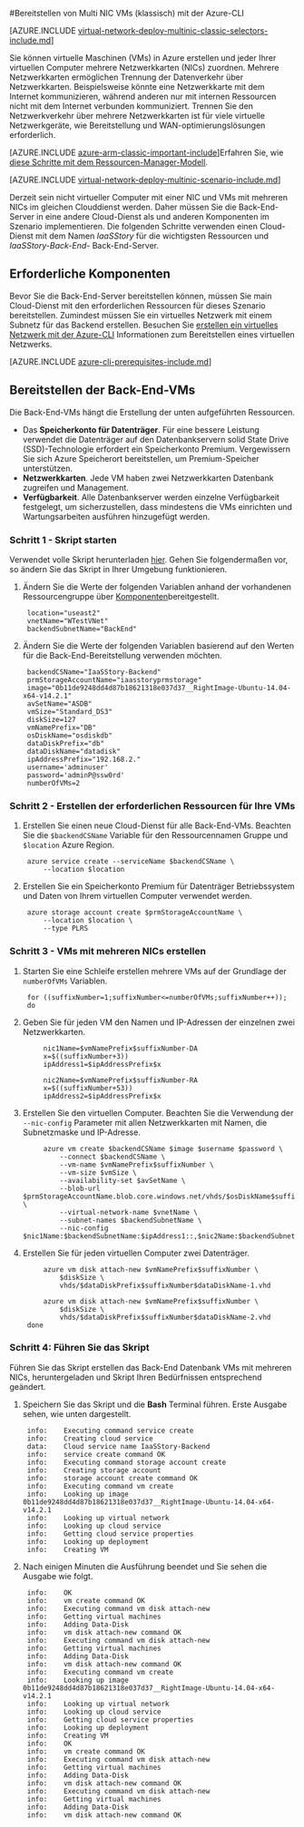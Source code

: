 <properties
   pageTitle="Bereitstellen von Multi-NIC VMs mit der Azure-CLI im klassischen Bereitstellungsmodell | Microsoft Azure"
   description="Weitere Informationen zum Bereitstellen von Multi-NIC VMs mit der Azure-CLI im klassischen Bereitstellungsmodell"
   services="virtual-network"
   documentationCenter="na"
   authors="jimdial"
   manager="carmonm"
   editor=""
   tags="azure-service-management"
/>
<tags  
   ms.service="virtual-network"
   ms.devlang="na"
   ms.topic="article"
   ms.tgt_pltfrm="na"
   ms.workload="infrastructure-services"
   ms.date="02/02/2016"
   ms.author="jdial" />

#<a name="deploy-multi-nic-vms-classic-using-the-azure-cli"></a>Bereitstellen von Multi NIC VMs (klassisch) mit der Azure-CLI

[AZURE.INCLUDE [virtual-network-deploy-multinic-classic-selectors-include.md](../../includes/virtual-network-deploy-multinic-classic-selectors-include.md)]

Sie können virtuelle Maschinen (VMs) in Azure erstellen und jeder Ihrer virtuellen Computer mehrere Netzwerkkarten (NICs) zuordnen. Mehrere Netzwerkkarten ermöglichen Trennung der Datenverkehr über Netzwerkkarten. Beispielsweise könnte eine Netzwerkkarte mit dem Internet kommunizieren, während anderen nur mit internen Ressourcen nicht mit dem Internet verbunden kommuniziert. Trennen Sie den Netzwerkverkehr über mehrere Netzwerkkarten ist für viele virtuelle Netzwerkgeräte, wie Bereitstellung und WAN-optimierungslösungen erforderlich.

[AZURE.INCLUDE [azure-arm-classic-important-include](../../includes/learn-about-deployment-models-classic-include.md)]Erfahren Sie, wie [diese Schritte mit dem Ressourcen-Manager-Modell](virtual-network-deploy-multinic-arm-cli.md).

[AZURE.INCLUDE [virtual-network-deploy-multinic-scenario-include.md](../../includes/virtual-network-deploy-multinic-scenario-include.md)]

Derzeit sein nicht virtueller Computer mit einer NIC und VMs mit mehreren NICs im gleichen Clouddienst werden. Daher müssen Sie die Back-End-Server in eine andere Cloud-Dienst als und anderen Komponenten im Szenario implementieren. Die folgenden Schritte verwenden einen Cloud-Dienst mit dem Namen *IaaSStory* für die wichtigsten Ressourcen und *IaaSStory-Back-End-* Back-End-Server.

## <a name="prerequisites"></a>Erforderliche Komponenten

Bevor Sie die Back-End-Server bereitstellen können, müssen Sie main Cloud-Dienst mit den erforderlichen Ressourcen für dieses Szenario bereitstellen. Zumindest müssen Sie ein virtuelles Netzwerk mit einem Subnetz für das Backend erstellen. Besuchen Sie [erstellen ein virtuelles Netzwerk mit der Azure-CLI](virtual-networks-create-vnet-classic-cli.md) Informationen zum Bereitstellen eines virtuellen Netzwerks.

[AZURE.INCLUDE [azure-cli-prerequisites-include.md](../../includes/azure-cli-prerequisites-include.md)]

## <a name="deploy-the-back-end-vms"></a>Bereitstellen der Back-End-VMs

Die Back-End-VMs hängt die Erstellung der unten aufgeführten Ressourcen.

- Das **Speicherkonto für Datenträger**. Für eine bessere Leistung verwendet die Datenträger auf den Datenbankservern solid State Drive (SSD)-Technologie erfordert ein Speicherkonto Premium. Vergewissern Sie sich Azure Speicherort bereitstellen, um Premium-Speicher unterstützen.
- **Netzwerkkarten**. Jede VM haben zwei Netzwerkkarten Datenbank zugreifen und Management.
- **Verfügbarkeit**. Alle Datenbankserver werden einzelne Verfügbarkeit festgelegt, um sicherzustellen, dass mindestens die VMs einrichten und Wartungsarbeiten ausführen hinzugefügt werden.

### <a name="step-1---start-your-script"></a>Schritt 1 - Skript starten

Verwendet volle Skript herunterladen [hier](https://raw.githubusercontent.com/Azure/azure-quickstart-templates/master/IaaS-Story/11-MultiNIC/classic/virtual-network-deploy-multinic-classic-cli.sh). Gehen Sie folgendermaßen vor, so ändern Sie das Skript in Ihrer Umgebung funktionieren.

1. Ändern Sie die Werte der folgenden Variablen anhand der vorhandenen Ressourcengruppe über [Komponenten](#Prerequisites)bereitgestellt.

        location="useast2"
        vnetName="WTestVNet"
        backendSubnetName="BackEnd"

2. Ändern Sie die Werte der folgenden Variablen basierend auf den Werten für die Back-End-Bereitstellung verwenden möchten.

        backendCSName="IaaSStory-Backend"
        prmStorageAccountName="iaasstoryprmstorage"
        image="0b11de9248dd4d87b18621318e037d37__RightImage-Ubuntu-14.04-x64-v14.2.1"
        avSetName="ASDB"
        vmSize="Standard_DS3"
        diskSize=127
        vmNamePrefix="DB"
        osDiskName="osdiskdb"
        dataDiskPrefix="db"
        dataDiskName="datadisk"
        ipAddressPrefix="192.168.2."
        username='adminuser'
        password='adminP@ssw0rd'
        numberOfVMs=2

### <a name="step-2---create-necessary-resources-for-your-vms"></a>Schritt 2 - Erstellen der erforderlichen Ressourcen für Ihre VMs

1. Erstellen Sie einen neue Cloud-Dienst für alle Back-End-VMs. Beachten Sie die `$backendCSName` Variable für den Ressourcennamen Gruppe und `$location` Azure Region.

        azure service create --serviceName $backendCSName \
            --location $location

2. Erstellen Sie ein Speicherkonto Premium für Datenträger Betriebssystem und Daten von Ihrem virtuellen Computer verwendet werden.

        azure storage account create $prmStorageAccountName \
            --location $location \
            --type PLRS

### <a name="step-3---create-vms-with-multiple-nics"></a>Schritt 3 - VMs mit mehreren NICs erstellen

1. Starten Sie eine Schleife erstellen mehrere VMs auf der Grundlage der `numberOfVMs` Variablen.

        for ((suffixNumber=1;suffixNumber<=numberOfVMs;suffixNumber++));
        do

2. Geben Sie für jeden VM den Namen und IP-Adressen der einzelnen zwei Netzwerkkarten.

            nic1Name=$vmNamePrefix$suffixNumber-DA
            x=$((suffixNumber+3))
            ipAddress1=$ipAddressPrefix$x

            nic2Name=$vmNamePrefix$suffixNumber-RA
            x=$((suffixNumber+53))
            ipAddress2=$ipAddressPrefix$x

4. Erstellen Sie den virtuellen Computer. Beachten Sie die Verwendung der `--nic-config` Parameter mit allen Netzwerkkarten mit Namen, die Subnetzmaske und IP-Adresse.

            azure vm create $backendCSName $image $username $password \
                --connect $backendCSName \
                --vm-name $vmNamePrefix$suffixNumber \
                --vm-size $vmSize \
                --availability-set $avSetName \
                --blob-url $prmStorageAccountName.blob.core.windows.net/vhds/$osDiskName$suffixNumber.vhd \
                --virtual-network-name $vnetName \
                --subnet-names $backendSubnetName \
                --nic-config $nic1Name:$backendSubnetName:$ipAddress1::,$nic2Name:$backendSubnetName:$ipAddress2::

5. Erstellen Sie für jeden virtuellen Computer zwei Datenträger.

            azure vm disk attach-new $vmNamePrefix$suffixNumber \
                $diskSize \
                vhds/$dataDiskPrefix$suffixNumber$dataDiskName-1.vhd

            azure vm disk attach-new $vmNamePrefix$suffixNumber \
                $diskSize \
                vhds/$dataDiskPrefix$suffixNumber$dataDiskName-2.vhd
        done

### <a name="step-4---run-the-script"></a>Schritt 4: Führen Sie das Skript

Führen Sie das Skript erstellen das Back-End Datenbank VMs mit mehreren NICs, heruntergeladen und Skript Ihren Bedürfnissen entsprechend geändert.

1. Speichern Sie das Skript und die **Bash** Terminal führen. Erste Ausgabe sehen, wie unten dargestellt.

        info:    Executing command service create
        info:    Creating cloud service
        data:    Cloud service name IaaSStory-Backend
        info:    service create command OK
        info:    Executing command storage account create
        info:    Creating storage account
        info:    storage account create command OK
        info:    Executing command vm create
        info:    Looking up image 0b11de9248dd4d87b18621318e037d37__RightImage-Ubuntu-14.04-x64-v14.2.1
        info:    Looking up virtual network
        info:    Looking up cloud service
        info:    Getting cloud service properties
        info:    Looking up deployment
        info:    Creating VM

2. Nach einigen Minuten die Ausführung beendet und Sie sehen die Ausgabe wie folgt.

        info:    OK
        info:    vm create command OK
        info:    Executing command vm disk attach-new
        info:    Getting virtual machines
        info:    Adding Data-Disk
        info:    vm disk attach-new command OK
        info:    Executing command vm disk attach-new
        info:    Getting virtual machines
        info:    Adding Data-Disk
        info:    vm disk attach-new command OK
        info:    Executing command vm create
        info:    Looking up image 0b11de9248dd4d87b18621318e037d37__RightImage-Ubuntu-14.04-x64-v14.2.1
        info:    Looking up virtual network
        info:    Looking up cloud service
        info:    Getting cloud service properties
        info:    Looking up deployment
        info:    Creating VM
        info:    OK
        info:    vm create command OK
        info:    Executing command vm disk attach-new
        info:    Getting virtual machines
        info:    Adding Data-Disk
        info:    vm disk attach-new command OK
        info:    Executing command vm disk attach-new
        info:    Getting virtual machines
        info:    Adding Data-Disk
        info:    vm disk attach-new command OK
